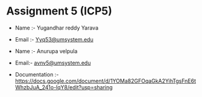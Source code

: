 # Assignment 5 (ICP5)
- Name :- Yugandhar reddy Yarava 
- Email :- Yyq53@umsystem.edu 

- Name :- Anurupa velpula 
- Email:- avnv5@umsystem.edu

- Documentation :-  https://docs.google.com/document/d/1YOMa82GFOqaGkA2YihTgsFnE6tWhzbJuA_241o-lqY8/edit?usp=sharing 
